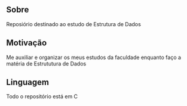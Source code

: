 ## Sobre
Reposiório destinado ao estudo de Estrutura de Dados

## Motivação
Me auxiliar e organizar os meus estudos da faculdade enquanto faço a matéria de Estrututura de Dados

## Linguagem
Todo o repositório está em C
